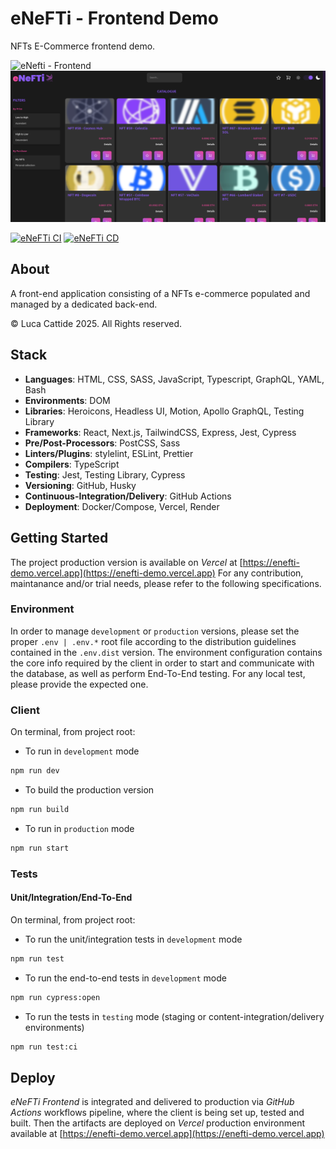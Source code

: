 # eNeFTi - Frontend Demo

NFTs E-Commerce frontend demo.

![eNefti - Frontend](../docs/preview.gif 'eNefti - Frontend')
![eNefti - Frontend](./docs/preview.png 'eNefti - Frontend')

[![eNeFTi CI](https://github.com/lc-2025/enefti/actions/workflows/ci.yml/badge.svg)](https://github.com/lc-2025/enefti/actions/workflows/ci.yml) [![eNeFTi CD](https://github.com/lc-2025/enefti/actions/workflows/cd.yml/badge.svg)](https://github.com/lc-2025/enefti/actions/workflows/cd.yml)

## About

A front-end application consisting of a NFTs e-commerce populated and managed by a dedicated back-end.

© Luca Cattide 2025. All Rights reserved.

## Stack

- **Languages**: HTML, CSS, SASS, JavaScript, Typescript, GraphQL, YAML, Bash
- **Environments**: DOM
- **Libraries**: Heroicons, Headless UI, Motion, Apollo GraphQL, Testing Library
- **Frameworks**: React, Next.js, TailwindCSS, Express, Jest, Cypress
- **Pre/Post-Processors**: PostCSS, Sass
- **Linters/Plugins**: stylelint, ESLint, Prettier
- **Compilers**: TypeScript
- **Testing**: Jest, Testing Library, Cypress
- **Versioning**: GitHub, Husky
- **Continuous-Integration/Delivery**: GitHub Actions
- **Deployment**: Docker/Compose, Vercel, Render

## Getting Started

The project production version is available on _Vercel_ at [https://enefti-demo.vercel.app](https://enefti-demo.vercel.app)
For any contribution, maintanance and/or trial needs, please refer to the following specifications.

### Environment

In order to manage `development` or `production` versions, please set the proper `.env | .env.*` root file according to the distribution guidelines contained in the `.env.dist` version.
The environment configuration contains the core info required by the client in order to start and communicate with the database, as well as perform End-To-End testing. For any local test, please provide the expected one.

### Client

On terminal, from project root:

- To run in `development` mode

```bash
npm run dev
```

- To build the production version

```bash
npm run build
```

- To run in `production` mode

```bash
npm run start
```

### Tests

#### Unit/Integration/End-To-End

On terminal, from project root:

- To run the unit/integration tests in `development` mode

```bash
npm run test
```

- To run the end-to-end tests in `development` mode

```bash
npm run cypress:open
```

- To run the tests in `testing` mode (staging or content-integration/delivery environments)

```bash
npm run test:ci
```

## Deploy

_eNeFTi Frontend_ is integrated and delivered to production via _GitHub Actions_ workflows pipeline, where the client is being set up, tested and built.
Then the artifacts are deployed on _Vercel_ production environment available at [https://enefti-demo.vercel.app](https://enefti-demo.vercel.app)
